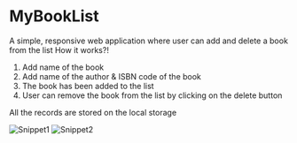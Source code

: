 # MyBookList
A simple, responsive web application where user can add and delete a book from the list
How it works?!

  1. Add name of the book
  2. Add name of the author & ISBN code of the book
  3. The book has been added to the list
  4. User can remove the book from the list by clicking on the delete button

All the records are stored on the local storage

![Snippet1](https://github.com/user-attachments/assets/55ad0d8d-1ca3-49d2-9b75-792f00ea3060)
![Snippet2](https://github.com/user-attachments/assets/bd2157ae-eca1-4217-af2c-bfec03e09e3f)
